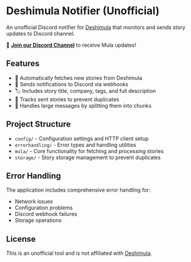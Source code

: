 # Deshimula Notifier (Unofficial)

An unofficial Discord notifier for [Deshimula](https://deshimula.com) that monitors and sends story updates to Discord channel.

📢 **[Join our Discord Channel](https://discord.gg/7R58CMmksV)** to receive Mula updates!

## Features

- 🔄 Automatically fetches new stories from Deshimula
- 📢 Sends notifications to Discord via webhooks
- 🏷️ Includes story title, company, tags, and full description
- 💾 Tracks sent stories to prevent duplicates
- 📝 Handles large messages by splitting them into chunks

## Project Structure

- `config/` - Configuration settings and HTTP client setup
- `errorhandling/` - Error types and handling utilities
- `mula/` - Core functionality for fetching and processing stories
- `storage/` - Story storage management to prevent duplicates

## Error Handling

The application includes comprehensive error handling for:
- Network issues
- Configuration problems
- Discord webhook failures
- Storage operations

## License

This is an unofficial tool and is not affiliated with [Deshimula](https://deshimula.com).

